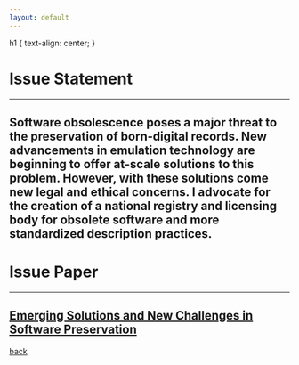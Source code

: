 ```yaml
---
layout: default
---
```

h1 {
  text-align: center;
}


# Issue Statement
*** 


## Software obsolescence poses a major threat to the preservation of born-digital records. New advancements in emulation technology are beginning to offer at-scale solutions to this problem.  However, with these solutions come new legal and ethical concerns. I advocate for the creation of a national registry and licensing body for obsolete software and more standardized description practices. 





# Issue Paper
***
## [Emerging Solutions and New Challenges in Software Preservation](./assets/IssuePaper.pdf)
[back](./)
